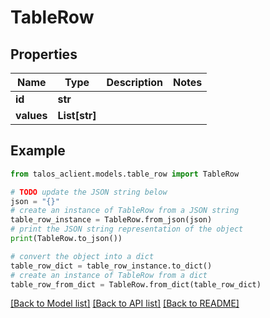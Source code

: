 # TableRow


## Properties

Name | Type | Description | Notes
------------ | ------------- | ------------- | -------------
**id** | **str** |  | 
**values** | **List[str]** |  | 

## Example

```python
from talos_aclient.models.table_row import TableRow

# TODO update the JSON string below
json = "{}"
# create an instance of TableRow from a JSON string
table_row_instance = TableRow.from_json(json)
# print the JSON string representation of the object
print(TableRow.to_json())

# convert the object into a dict
table_row_dict = table_row_instance.to_dict()
# create an instance of TableRow from a dict
table_row_from_dict = TableRow.from_dict(table_row_dict)
```
[[Back to Model list]](../README.md#documentation-for-models) [[Back to API list]](../README.md#documentation-for-api-endpoints) [[Back to README]](../README.md)


